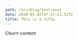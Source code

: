 ```yaml
---
path: /src/blog/test-post
date: 2020-05-02T07:57:21.527Z
title: This is a title
---
```

Churrr content